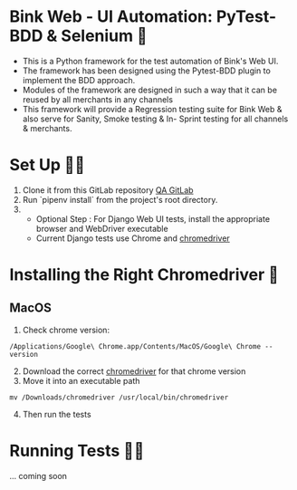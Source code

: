 # Bink Web - UI Automation: PyTest-BDD & Selenium 🚀

- This is a Python framework for the test automation of Bink's Web UI.
- The framework has been designed using the Pytest-BDD plugin to implement the BDD approach.
- Modules of the framework are designed in such a way that it can be reused by all merchants in any channels
- This framework will provide a Regression testing suite for Bink Web & also serve for Sanity, Smoke testing & In- Sprint testing for all channels & merchants.


# Set Up 🏋️‍♀️

1. Clone it from this GitLab repository [QA GitLab](https://git.bink.com/dwilliams/bink-web-automation)
2. Run \`pipenv install\` from the project's root directory.
3. * Optional Step : For Django Web UI tests, install the appropriate browser and WebDriver executable
    * Current Django tests use Chrome and
     [chromedriver](https://chromedriver.chromium.org/downloads)


# Installing the Right Chromedriver 🔨
## MacOS
1. Check chrome version: 
```
/Applications/Google\ Chrome.app/Contents/MacOS/Google\ Chrome --version
```
2. Download the correct [chromedriver](https://chromedriver.chromium.org/downloads) for that chrome version
3. Move it into an executable path
```
mv /Downloads/chromedriver /usr/local/bin/chromedriver
```
4. Then run the tests

      

# Running Tests 🏃‍♂️
... coming soon
